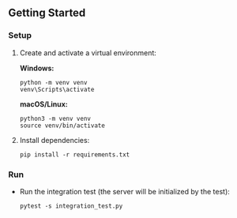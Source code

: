 ## Getting Started

### Setup

1. Create and activate a virtual environment:

   **Windows:**
   ```
   python -m venv venv
   venv\Scripts\activate
   ```

   **macOS/Linux:**
   ```
   python3 -m venv venv
   source venv/bin/activate
   ```

2. Install dependencies:
   ```
   pip install -r requirements.txt
   ```

### Run

- Run the integration test (the server will be initialized by the test):
    ```
    pytest -s integration_test.py
    ```


